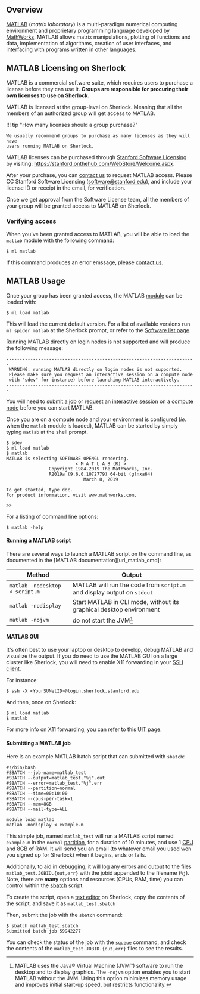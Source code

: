 ## Overview

[MATLAB][url_matlab] (_matrix laboratory_) is a multi-paradigm numerical
computing environment and proprietary programming language developed by
[MathWorks][url_mathworks]. MATLAB allows matrix manipulations, plotting of
functions and data, implementation of algorithms, creation of user interfaces,
and interfacing with programs written in other languages.



## MATLAB Licensing on Sherlock

MATLAB is a commercial software suite, which requires users to purchase a
license before they can use it. **Groups are responsible for procuring their
own licenses to use on Sherlock.**

MATLAB is licensed at the group-level on Sherlock. Meaning that all the members
of an authorized group will get access to MATLAB.

!!! tip "How many licenses should a group purchase?"

    We usually recommend groups to purchase as many licenses as they will have
    users running MATLAB on Sherlock.

MATLAB licenses can be purchased through [Stanford Software
Licensing][url_software] by visiting:
https://stanford.onthehub.com/WebStore/Welcome.aspx.

After your purchase, you can [contact us][url_contact] to request MATLAB
access. Please CC Stanford Software Licensing (software@stanford.edu), and
include your license ID or receipt in the email, for verification.

Once we get approval from the Software License team, all the members of your
group will be granted access to MATLAB on Sherlock.

### Verifying access

When you've been granted access to MATLAB, you will be able to load the
`matlab` module with the following command:
```
$ ml matlab
```
If this command produces an error emssage, please [contact us][url_contact].



## MATLAB Usage

Once your group has been granted access, the MATLAB [module][url_modules] can
be loaded with:

```
$ ml load matlab
```

This will load the current default version. For a list of available versions
run `ml spider matlab` at the Sherlock prompt, or refer to the [Software list
page][url_software_list].


Running MATLAB directly on login nodes is not supported and will produce the
following message:
```
-----------------------------------------------------------------------
 WARNING: running MATLAB directly on login nodes is not supported.
 Please make sure you request an interactive session on a compute node
 with "sdev" for instance) before launching MATLAB interactively.
-----------------------------------------------------------------------
```

You will need to [submit a job][url_submit] or request an [interactive
session][url_interactive] on a [compute node][url_node] before you can start
MATLAB.

Once you are on a compute node and your environment is configured (_ie._ when
the `matlab` module is loaded), MATLAB can be started by simply typing `matlab`
at the shell prompt.

```
$ sdev
$ ml load matlab
$ matlab
MATLAB is selecting SOFTWARE OPENGL rendering.
                          < M A T L A B (R) >
                Copyright 1984-2019 The MathWorks, Inc.
                R2019a (9.6.0.1072779) 64-bit (glnxa64)
                             March 8, 2019

To get started, type doc.
For product information, visit www.mathworks.com.

>>
```

For a listing of command line options:

```
$ matlab -help
```

#### Running a MATLAB script

There are several ways to launch a MATLAB script on the command line, as
documented in the [MATLAB documentation][url_matlab_cmd]:

| Method | Output |
| ------ | ------ |
| `matlab -nodesktop < script.m` | MATLAB will run the code from `script.m` and display output on `stdout` |
| `matlab -nodisplay`| Start MATLAB in CLI mode, without its graphical desktop environment |
| `matlab -nojvm`| do not start the JVM[^JVM] |


#### MATLAB GUI

It's often best to use your laptop or desktop to develop, debug MATLAB and
visualize the output. If you do need to use the MATLAB GUI on a large cluster
like Sherlock, you will need to enable X11 forwarding in your [SSH
client][url_ssh_client].

For instance:

```
$ ssh -X <YourSUNetID>@login.sherlock.stanford.edu
```

And then, once on Sherlock:

```
$ ml load matlab
$ matlab
```

For more info on X11 forwarding, you can refer to this [UIT page][url_X11_UIT].



#### Submitting a MATLAB job

Here is an example MATLAB batch script that can submitted with `sbatch`:

```shell
#!/bin/bash
#SBATCH --job-name=matlab_test
#SBATCH --output=matlab_test."%j".out
#SBATCH --error=matlab_test."%j".err
#SBATCH --partition=normal
#SBATCH --time=00:10:00
#SBATCH --cpus-per-task=1
#SBATCH --mem=8GB
#SBATCH --mail-type=ALL

module load matlab
matlab -nodisplay < example.m
```

This simple job, named `matlab_test` will run a MATLAB script named `example.m`
in the `normal` [partition][url_partition], for a duration of 10 minutes, and
use 1 [CPU][url_sbatch_CPU] and 8GB of RAM.  It will send you an email (to
whatever email you used wen you signed up for Sherlock) when it begins, ends or
fails.

Additionally, to aid in debugging, it will log any errors and output to the
files `matlab_test.JOBID.{out,err}` with the jobid appended to the
filename (`%j`).  Note, there are **many** options and resources (CPUs, RAM,
time) you can control within the [sbatch][url_sbatch_docs] script.

To create the script, open a [text editor][url_text_editor] on Sherlock, copy
the contents of the script, and save it as `matlab_test.sbatch`

Then, submit the job with the `sbatch` command:
```
$ sbatch matlab_test.sbatch
Submitted batch job 59942277
```

You can check the status of the job with the [`squeue`][url_squeue] command,
and check the contents of the `matlab_test.JOBID.{out,err}` files to see the
results.



[comment]: #  (link URLs ----------------------------------------------------- )

[url_matlab]:           https://www.mathworks.com/matlab
[url_mathworks]:        https://www.mathworks.com/
[url_matilab_cmd]:      https://www.mathworks.com/help/matlab/ref/matlablinux.html
[url_matlab_options]:   https://www.mathworks.com/help/matlab/matlab_env/startup-options.html
[url_software]:         https://uit.stanford.edu/service/softwarelic
[url_X11_UIT]:          https://uit.stanford.edu/service/sharedcomputing/moreX
[url_contact]:          srcc-support@stanford.edu
[url_submit]:           /docs/getting-started/submitting/#batch-scripts
[url_node]:             /docs/user-guide/running-jobs/#compute-nodes
[url_interactive]:      /docs/user-guide/running-jobs/#interactive-jobs
[url_ssh_client]:       /docs/getting-started/prerequisites/#ssh-clients
[url_sbatch_CPU]:       https://slurm.schedmd.com/cpu_management.html
[url_sbatch_docs]:      https://slurm.schedmd.com/sbatch.html
[url_modules]:          /docs/software/modules
[url_software_list]:    /docs/software/list
[url_text_editor]:      /docs/getting-started/prerequisites/#text-editors
[url_partition]:        /docs/overview/glossary/#partition
[url_squeue]:           /docs/getting-started/submitting/#check-the-job


[comment]: #  (footnotes -----------------------------------------------------)

[^JVM]: MATLAB uses the Java® Virtual Machine (JVM™) software to run the
  desktop and to display graphics. The `-nojvm` option enables you to start
  MATLAB without the JVM. Using this option minimizes memory usage and improves
  initial start-up speed, but restricts functionality.
